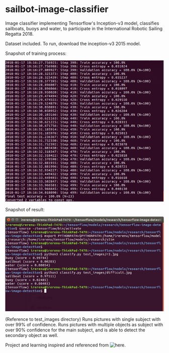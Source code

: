# sailbot-image-classifier
Image classifier implementing Tensorflow's Inception-v3 model, classifies sailboats, buoys and water, to participate in the International Robotic Sailing Regatta 2018. 

Dataset included. To run, download the inception-v3 2015 model.



Snapshot of training process:

![training](https://raw.githubusercontent.com/PotentialOnWings/sailbot-image-classifier/master/training.png)



Snapshot of result:

![running tests](https://raw.githubusercontent.com/PotentialOnWings/sailbot-image-classifier/master/runningtests.png)

(Reference to test_images directory) Runs pictures with single subject with over 99% of confidence. Runs pictures with multiple objects as subject with over 90% confidence for the main subject, and is able to detect the secondary object as well.   


Project and learning inspired and referenced from ![here](https://github.com/ArunMichaelDsouza/tensorflow-image-detection).
